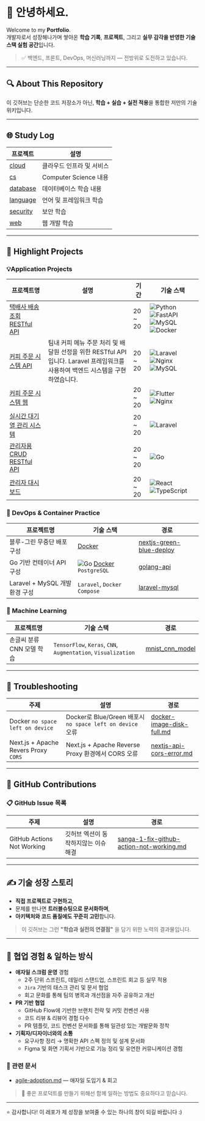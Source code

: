 # 👋 안녕하세요.

Welcome to my **Portfolio**.  
 개발자로서 성장해나가며 쌓아온 **학습 기록**, **프로젝트**, 그리고 **실무 감각을 반영한 기술 스택 실험 공간**입니다.

> ✅ 백엔드, 프론트, DevOps, 머신러닝까지 — 전방위로 도전하고 있습니다.

---

## 🔍 About This Repository

이 깃허브는 단순한 코드 저장소가 아닌, **학습 + 실습 + 실전 적용**을 통합한 저만의 기술 위키입니다.

---

## 🌐 Study Log

| 프로젝트 | 설명 |
|----------|------|
| [cloud](https://github.com/aquaheyday/study-log/tree/main/topics/cloud) | 클라우드 인프라 및 서비스 |
| [cs](https://github.com/aquaheyday/study-log/tree/main/topics/cs) | Computer Science 내용 |
| [database](https://github.com/aquaheyday/study-log/tree/main/topics/database) | 데이터베이스 학습 내용 |
| [language](https://github.com/aquaheyday/study-log/tree/main/topics/language) | 언어 및 프레임워크 학습  |
| [security](https://github.com/aquaheyday/study-log/tree/main/topics/security) | 보안 학습 |
| [web](https://github.com/aquaheyday/study-log/tree/main/topics/web) | 웹 개발 학습 | 

---

## 🚀 Highlight Projects

### 💡Application Projects

| 프로젝트명 | 설명 | 기간 | 기술 스택 |
|----------|---|----------|-----------|
| [택배사 배송 조회 RESTful API](https://github.com/aquaheyday/study-log/tree/main/projects/application/delivery-api-server) | | 20 ~ 20 | ![Python](https://img.shields.io/badge/Python-3.10-blue?logo=python) ![FastAPI](https://img.shields.io/badge/FastAPI-005571?logo=fastapi&logoColor=white) ![MySQL](https://img.shields.io/badge/MySQL-4479A1?logo=mysql&logoColor=white) ![Docker](https://img.shields.io/badge/Docker-2496ED?logo=docker&logoColor=white) |
| [커피 주문 시스템 API](https://github.com/aquaheyday/study-log/tree/main/projects/application/menu-order-api) | 팀내 커피 메뉴 주문 처리 및 배달원 선정을 위한 RESTful API입니다. Laravel 프레임워크를 사용하여 백엔드 시스템을 구현하였습니다. | 20 ~ 20 | ![Laravel](https://img.shields.io/badge/Laravel-FF2D20?logo=laravel&logoColor=white) ![Nginx](https://img.shields.io/badge/Nginx-009639?logo=nginx&logoColor=white) ![MySQL](https://img.shields.io/badge/MySQL-4479A1?logo=mysql&logoColor=white) |
| [커피 주문 시스템 웹](https://github.com/aquaheyday/study-log/tree/main/projects/application/menu-order-web-front) | | 20 ~ 20 | ![Flutter](https://img.shields.io/badge/Flutter-02569B?logo=flutter&logoColor=white) ![Nginx](https://img.shields.io/badge/Nginx-009639?logo=nginx&logoColor=white) | [menu-order-web-front](https://github.com/aquaheyday/study-log/tree/main/projects/application/menu-order-web-front) |
| [실시간 대기열 관리 시스템](https://github.com/aquaheyday/study-log/tree/main/projects/application/queue-ticket) | | 20 ~ 20 | ![Laravel](https://img.shields.io/badge/Laravel-FF2D20?logo=laravel&logoColor=white) | 
| [관리자용 CRUD RESTful API](https://github.com/aquaheyday/study-log/tree/main/projects/application/restful-admin-crud) | | 20 ~ 20 | ![Go](https://img.shields.io/badge/Go-00ADD8?logo=go&logoColor=white) |
| [관리자 대시보드](https://github.com/aquaheyday/study-log/tree/main/projects/application/vite-ts-scss-admin-dashboard) | | 20 ~ 20 | ![React](https://img.shields.io/badge/React-20232A?logo=react&logoColor=61DAFB) ![TypeScript](https://img.shields.io/badge/TypeScript-3178C6?logo=typescript&logoColor=white) |

### 🐳 DevOps & Container Practice

| 프로젝트명 | 기술 스택 | 경로 |
|----------|------|-----------|
| 블루-그린 무중단 배포 구성 | [Docker](https://img.shields.io/badge/Docker-2496ED?logo=docker&logoColor=white) | [nextjs-green-blue-deploy](https://github.com/aquaheyday/study-log/tree/main/projects/docker/nextjs-green-blue-deploy) |
| Go 기반 컨테이너 API 구성 | ![Go](https://img.shields.io/badge/Go-00ADD8?logo=go&logoColor=white) [Docker](https://img.shields.io/badge/Docker-2496ED?logo=docker&logoColor=white) `PostgreSQL` | [golang-api](https://github.com/aquaheyday/study-log/tree/main/projects/docker/golang-api) |
| Laravel + MySQL 개발 환경 구성 | `Laravel`, `Docker Compose` | [laravel-mysql](https://github.com/aquaheyday/study-log/tree/main/projects/docker/laravel-mysql) |

### 🤖 Machine Learning

| 프로젝트명 | 기술 스택 | 경로 |
|----------|------|-----------|
| 손글씨 분류 CNN 모델 학습 | `TensorFlow`, `Keras`, `CNN`, `Augmentation`, `Visualization` | [mnist_cnn_model](https://github.com/aquaheyday/study-log/tree/main/projects/machine-learning/mnist_cnn_model) |

---

## 🧯 Troubleshooting

| 주제 | 설명 | 경로 |
|----------|------|-----------|
| Docker `no space left on device` | Docker로 Blue/Green 배포시 `no space left on device` 오류 | [docker-image-disk-full.md](./docker/docker-image-disk-full.md) |
| Next.js + Apache Revers Proxy `CORS` | Next.js + Apache Reverse Proxy 환경에서 CORS 오류 | [nextjs-api-cors-error.md](./nextjs/nextjs-api-cors-error.md) |

---

## 📝 GitHub Contributions

### 📋 GitHub Issue 목록

| 주제 | 설명 | 경로 |
|---|---|---|
| GitHub Actions Not Working | 깃허브 엑션이 동작하지않는 이슈 해결 | [sanga-1-fix-github-action-not-working.md](./issues/sanga-1-fix-github-action-not-working.md) |

---

## ✍ 기술 성장 스토리

- **직접 프로젝트로 구현하고**,  
- 문제를 만나면 **트러블슈팅으로 문서화하며**,  
- **아키텍처와 코드 품질에도 꾸준히 고민**합니다.

> 이 깃허브는 그런 **"학습과 실전의 연결점"** 을 담기 위한 노력의 결과물입니다.

---

## 🤝 협업 경험 & 일하는 방식

- **애자일 스크럼 운영** 경험
  - 2주 단위 스프린트, 데일리 스탠드업, 스프린트 회고 등 실무 적용
  - `Jira` 기반의 태스크 관리 및 문서 협업
  - 회고 문화를 통해 팀의 병목과 개선점을 자주 공유하고 개선
- **PR 기반 협업**
  - GitHub Flow에 기반한 브랜치 전략 및 커밋 컨벤션 사용
  - 코드 리뷰 & 리뷰어 경험 다수
  - PR 템플릿, 코드 컨벤션 문서화를 통해 일관성 있는 개발문화 정착
- **기획자/디자이너와의 소통**
  - 요구사항 정리 → 명확한 API 스펙 정의 및 설계 문서화
  - Figma 및 화면 기획서 기반으로 기능 정리 및 유연한 커뮤니케이션 경험

### 📂 관련 문서

- [agile-adoption.md](https://github.com/aquaheyday/reflection-log/tree/main/2025/agile-adoption.md) — 애자일 도입기 & 회고

> 💬 좋은 프로덕트를 만들기 위해선 함께 일하는 방법도 중요하다고 믿습니다.

---

⭐️ 감사합니다! 이 레포가 제 성장을 보여줄 수 있는 하나의 창이 되길 바랍니다 :)
